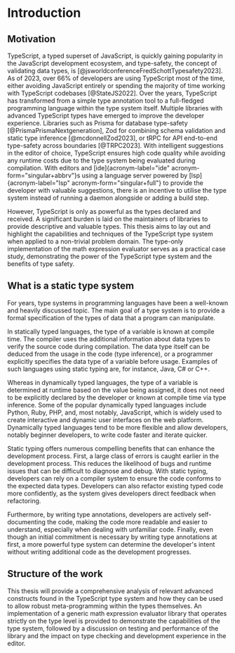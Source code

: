 # Introduction

## Motivation

TypeScript, a typed superset of JavaScript, is quickly gaining popularity in the JavaScript development ecosystem, and type-safety, the concept of validating data types, is [@jsworldconferenceFredSchottTypesafety2023]. As of 2023, over 66% of developers are using TypeScript most of the time, either avoiding JavaScript entirely or spending the majority of time working with TypeScript codebases [@StateJS2022]. Over the years, TypeScript has transformed from a simple type annotation tool to a full-fledged programming language within the type system itself. Multiple libraries with advanced TypeScript types have emerged to improve the developer experience. Libraries such as Prisma for database type-safety [@PrismaPrismaNextgeneration], Zod for combining schema validation and static type inference [@mcdonnellZod2023], or tRPC for API end-to-end type-safety across boundaries [@TRPC2023]. With intelligent suggestions in the editor of choice, TypeScript ensures high code quality while avoiding any runtime costs due to the type system being evaluated during compilation. With editors and [ide]{acronym-label="ide" acronym-form="singular+abbrv"}s using a language server powered by [lsp]{acronym-label="lsp" acronym-form="singular+full"} to provide the developer with valuable suggestions, there is an incentive to utilise the type system instead of running a daemon alongside or adding a build step.

However, TypeScript is only as powerful as the types declared and received. A significant burden is laid on the maintainers of libraries to provide descriptive and valuable types. This thesis aims to lay out and highlight the capabilities and techniques of the TypeScript type system when applied to a non-trivial problem domain. The type-only implementation of the math expression evaluator serves as a practical case study, demonstrating the power of the TypeScript type system and the benefits of type safety.

## What is a static type system

For years, type systems in programming languages have been a well-known and heavily discussed topic. The main goal of a type system is to provide a formal specification of the types of data that a program can manipulate.

In statically typed languages, the type of a variable is known at compile time. The compiler uses the additional information about data types to verify the source code during compilation. The data type itself can be deduced from the usage in the code (type inference), or a programmer explicitly specifies the data type of a variable before usage. Examples of such languages using static typing are, for instance, Java, C# or C++.

Whereas in dynamically typed languages, the type of a variable is determined at runtime based on the value being assigned, it does not need to be explicitly declared by the developer or known at compile time via type inference. Some of the popular dynamically typed languages include Python, Ruby, PHP, and, most notably, JavaScript, which is widely used to create interactive and dynamic user interfaces on the web platform. Dynamically typed languages tend to be more flexible and allow developers, notably beginner developers, to write code faster and iterate quicker.

Static typing offers numerous compelling benefits that can enhance the development process. First, a large class of errors is caught earlier in the development process. This reduces the likelihood of bugs and runtime issues that can be difficult to diagnose and debug. With static typing, developers can rely on a compiler system to ensure the code conforms to the expected data types. Developers can also refactor existing typed code more confidently, as the system gives developers direct feedback when refactoring.

Furthermore, by writing type annotations, developers are actively self-documenting the code, making the code more readable and easier to understand, especially when dealing with unfamiliar code. Finally, even though an initial commitment is necessary by writing type annotations at first, a more powerful type system can determine the developer's intent without writing additional code as the development progresses.

## Structure of the work

This thesis will provide a comprehensive analysis of relevant advanced constructs found in the TypeScript type system and how they can be used to allow robust meta-programming within the types themselves. An implementation of a generic math expression evaluator library that operates strictly on the type level is provided to demonstrate the capabilities of the type system, followed by a discussion on testing and performance of the library and the impact on type checking and development experience in the editor.
